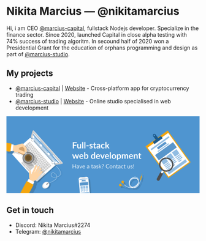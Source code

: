 # Nikita Marcius — @nikitamarcius

Hi, i am CEO [@marcius-capital](https://github.com/marcius-capital), fullstack Nodejs developer. Specialize in the finance sector. Since 2020, launched Capital in close alpha testing with 74% success of trading algoritm. In secound half of 2020 won a Presidential Grant for the education of orphans programming and design as part of [@marcius-studio](https://github.com/marcius-studio).

## My projects

* [@marcius-capital](https://github.com/marcius-capital) | [Website](https://marcius.capital) - Cross-platform app for cryptocurrency trading
* [@marcius-studio](https://github.com/marcius-studio) | [Website](https://marcius.studio) - Online studio specialised in web development

![banner](/banner.svg)

## Get in touch

* Discord: Nikita Marcius#2274
* Telegram: [@nikitamarcius](https://ttttt.me/nikitamarcius)

